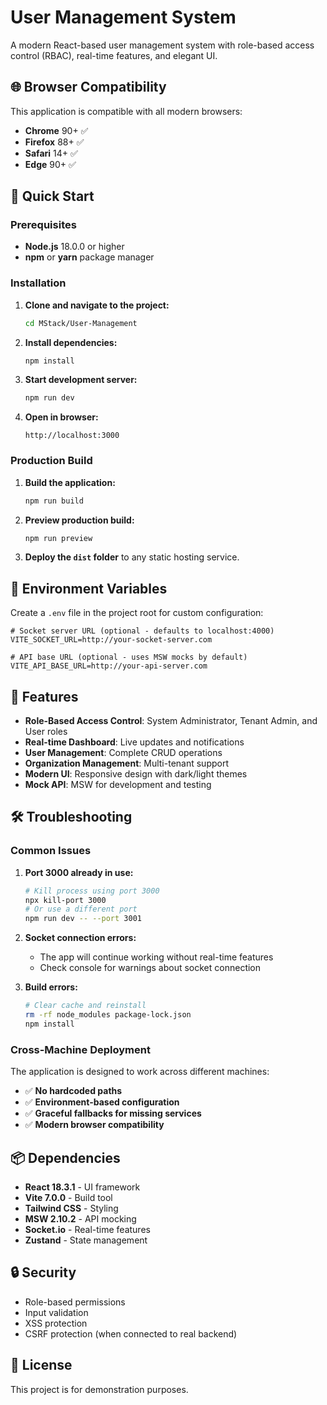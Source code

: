 # User Management System

A modern React-based user management system with role-based access control (RBAC), real-time features, and elegant UI.

## 🌐 Browser Compatibility

This application is compatible with all modern browsers:

- **Chrome** 90+ ✅
- **Firefox** 88+ ✅  
- **Safari** 14+ ✅
- **Edge** 90+ ✅

## 🚀 Quick Start

### Prerequisites
- **Node.js** 18.0.0 or higher
- **npm** or **yarn** package manager

### Installation

1. **Clone and navigate to the project:**
   ```bash
   cd MStack/User-Management
   ```

2. **Install dependencies:**
   ```bash
   npm install
   ```

3. **Start development server:**
   ```bash
   npm run dev
   ```

4. **Open in browser:**
   ```
   http://localhost:3000
   ```

### Production Build

1. **Build the application:**
   ```bash
   npm run build
   ```

2. **Preview production build:**
   ```bash
   npm run preview
   ```

3. **Deploy the `dist` folder** to any static hosting service.

## 🔧 Environment Variables

Create a `.env` file in the project root for custom configuration:

```env
# Socket server URL (optional - defaults to localhost:4000)
VITE_SOCKET_URL=http://your-socket-server.com

# API base URL (optional - uses MSW mocks by default)
VITE_API_BASE_URL=http://your-api-server.com
```

## 📱 Features

- **Role-Based Access Control**: System Administrator, Tenant Admin, and User roles
- **Real-time Dashboard**: Live updates and notifications
- **User Management**: Complete CRUD operations
- **Organization Management**: Multi-tenant support
- **Modern UI**: Responsive design with dark/light themes
- **Mock API**: MSW for development and testing

## 🛠️ Troubleshooting

### Common Issues

1. **Port 3000 already in use:**
   ```bash
   # Kill process using port 3000
   npx kill-port 3000
   # Or use a different port
   npm run dev -- --port 3001
   ```

2. **Socket connection errors:**
   - The app will continue working without real-time features
   - Check console for warnings about socket connection

3. **Build errors:**
   ```bash
   # Clear cache and reinstall
   rm -rf node_modules package-lock.json
   npm install
   ```

### Cross-Machine Deployment

The application is designed to work across different machines:

- ✅ **No hardcoded paths**
- ✅ **Environment-based configuration**
- ✅ **Graceful fallbacks for missing services**
- ✅ **Modern browser compatibility**

## 📦 Dependencies

- **React 18.3.1** - UI framework
- **Vite 7.0.0** - Build tool
- **Tailwind CSS** - Styling
- **MSW 2.10.2** - API mocking
- **Socket.io** - Real-time features
- **Zustand** - State management

## 🔒 Security

- Role-based permissions
- Input validation
- XSS protection
- CSRF protection (when connected to real backend)

## 📄 License

This project is for demonstration purposes.